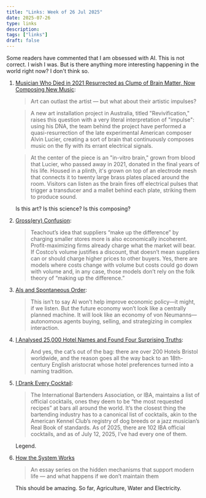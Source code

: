 ```yaml
---
title: "Links: Week of 26 Jul 2025"
date: 2025-07-26
type: links
description: 
tags: ["links"]
draft: false
---
```


Some readers have commented that I am obsessed with AI. This is not correct. I wish I was. But is there anything more interesting happening in the world right now? I don't think so.

1. [Musician Who Died in 2021 Resurrected as Clump of Brain Matter, Now Composing New Music](https://futurism.com/neoscope/musician-resurrected-brain-new-music):
    > Art can outlast the artist — but what about their artistic impulses?

    > A new art installation project in Australia, titled "Revivification," raises this question with a very literal interpretation of "impulse": using his DNA, the team behind the project have performed a quasi-resurrection of the late experimental American composer Alvin Lucier, creating a sort of brain that continuously composes music on the fly with its errant electrical signals.

    > At the center of the piece is an "in-vitro brain," grown from blood that Lucier, who passed away in 2021, donated in the final years of his life. Housed in a plinth, it's grown on top of an electrode mesh that connects it to twenty large brass plates placed around the room. Visitors can listen as the brain fires off electrical pulses that trigger a transducer and a mallet behind each plate, striking them to produce sound.

    Is this art? Is this science? Is this composing? 

2. [Gross(ery) Confusion](https://marginalrevolution.com/marginalrevolution/2025/07/gossery-confusion.html): 
    > Teachout’s idea that suppliers “make up the difference” by charging smaller stores more is also economically incoherent. Profit-maximizing firms already charge what the market will bear. If Costco’s volume justifies a discount, that doesn’t mean suppliers can or should charge higher prices to other buyers. Yes, there are models where costs change with volume but costs could go down with volume and, in any case, those models don’t rely on the folk theory of “making up the difference.”

3. [AIs and Spontaneous Order](https://marginalrevolution.com/marginalrevolution/2025/07/ais-and-spontaneous-order.html):
    > This isn’t to say AI won’t help improve economic policy—it might, if we listen. But the future economy won’t look like a centrally planned machine. It will look like an economy of von Neumanns—autonomous agents buying, selling, and strategizing in complex interaction.

4. [I Analysed 25,000 Hotel Names and Found Four Surprising Truths](https://towardsdatascience.com/i-analysed-25000-hotel-names-and-found-something-unexpected/): 
    > And yes, the cat’s out of the bag: there are over 200 Hotels Bristol worldwide, and the reason goes all the way back to an 18th-century English aristocrat whose hotel preferences turned into a naming tradition.

5. [ I Drank Every Cocktail](https://aaronson.org/blog/i-drank-every-cocktail):
    > The International Bartenders Association, or IBA, maintains a list of official cocktails, ones they deem to be “the most requested recipes” at bars all around the world. It’s the closest thing the bartending industry has to a canonical list of cocktails, akin to the American Kennel Club’s registry of dog breeds or a jazz musician’s Real Book of standards.
    > As of 2025, there are 102 IBA official cocktails, and as of July 12, 2025, I’ve had every one of them.

    Legend.

6. [How the System Works](https://www.thenewatlantis.com/collections/how-the-system-works)
    >  An essay series on the hidden mechanisms that support modern life — and what happens if we don’t maintain them 

    This should be amazing. So far, Agriculture, Water and Electricity. 